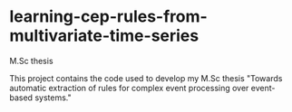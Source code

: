 # learning-cep-rules-from-multivariate-time-series
M.Sc thesis 

This project contains the code used to develop my M.Sc thesis "Towards automatic extraction of rules for complex event processing over event-based systems."
